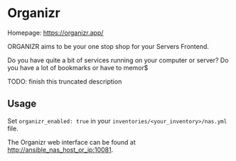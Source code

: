 
# Organizr

Homepage: <https://organizr.app/>

ORGANIZR aims to be your one stop shop for your Servers Frontend.

Do you have quite a bit of services running on your computer or server? Do you have a lot of bookmarks or have to memor$

TODO: finish this truncated description

## Usage

Set `organizr_enabled: true` in your `inventories/<your_inventory>/nas.yml` file.

The Organizr web interface can be found at <http://ansible_nas_host_or_ip:10081>.
